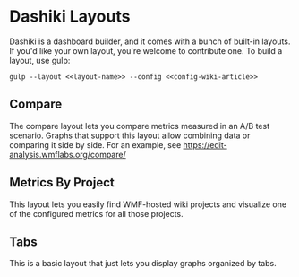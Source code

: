 # Dashiki Layouts

Dashiki is a dashboard builder, and it comes with a bunch of built-in layouts.
If you'd like your own layout, you're welcome to contribute one.  To build a
layout, use gulp:

```
gulp --layout <<layout-name>> --config <<config-wiki-article>>
```


## Compare

The compare layout lets you compare metrics measured in an A/B test scenario.
Graphs that support this layout allow combining data or comparing it
side by side.  For an example, see https://edit-analysis.wmflabs.org/compare/


## Metrics By Project

This layout lets you easily find WMF-hosted wiki projects and visualize one
of the configured metrics for all those projects.


## Tabs

This is a basic layout that just lets you display graphs organized by tabs.
